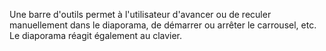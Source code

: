 ﻿Une barre d'outils permet à l'utilisateur d'avancer ou de reculer manuellement dans le diaporama, de démarrer ou arrêter le carrousel, etc. Le diaporama réagit également au clavier.